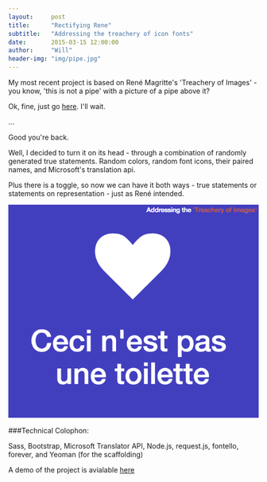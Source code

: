 ```yaml
---
layout:     post
title:      "Rectifying Rene"
subtitle:   "Addressing the treachery of icon fonts"
date:       2015-03-15 12:00:00
author:     "Will"
header-img: "img/pipe.jpg"
---
```


My most recent project is based on René Magritte's 'Treachery of Images' - you know, 'this is not a pipe' with a picture of a pipe above it?

Ok, fine, just go [here](https://en.wikipedia.org/wiki/The_Treachery_of_Images). I'll wait.

...

Good you're back.

Well, I decided to turn it on its head - through a combination of randomly generated true statements. Random colors, random font icons, their paired names, and Microsoft's translation api.

Plus there is a toggle, so now we can have it both ways - true statements or statements on representation - just as René intended.

![Flipping Rene on his head](/img/rene-example.png)

###Technical Colophon:

Sass,
Bootstrap,
Microsoft Translator API,
Node.js,
request.js,
fontello,
forever,
and Yeoman (for the scaffolding)


A demo of the project is avialable [here](http://william.kamovit.ch/Rectifying-Rene/)